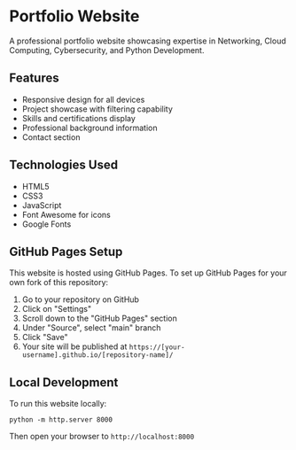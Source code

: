 # Portfolio Website

A professional portfolio website showcasing expertise in Networking, Cloud Computing, Cybersecurity, and Python Development.

## Features

- Responsive design for all devices
- Project showcase with filtering capability
- Skills and certifications display
- Professional background information
- Contact section

## Technologies Used

- HTML5
- CSS3
- JavaScript
- Font Awesome for icons
- Google Fonts

## GitHub Pages Setup

This website is hosted using GitHub Pages. To set up GitHub Pages for your own fork of this repository:

1. Go to your repository on GitHub
2. Click on "Settings"
3. Scroll down to the "GitHub Pages" section
4. Under "Source", select "main" branch
5. Click "Save"
6. Your site will be published at `https://[your-username].github.io/[repository-name]/`

## Local Development

To run this website locally:

```
python -m http.server 8000
```

Then open your browser to `http://localhost:8000`